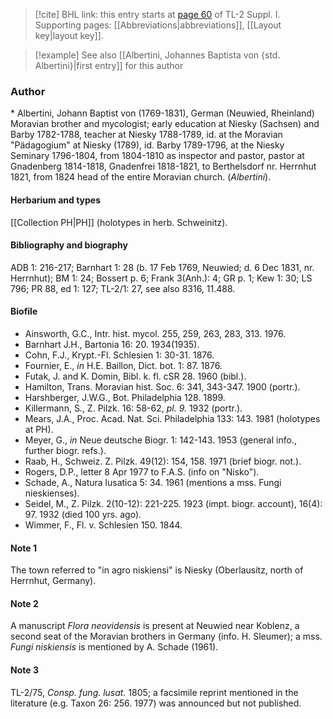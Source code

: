 > [!cite] BHL link: this entry starts at [page 60](https://www.biodiversitylibrary.org/item/103858#page/72/mode/1up) of TL-2 Suppl. I.
> Supporting pages: [[Abbreviations|abbreviations]], [[Layout key|layout key]].

> [!example] See also [[Albertini, Johannes Baptista von {std. Albertini}|first entry]] for this author

### Author

\* Albertini, Johann Baptist von (1769-1831), German (Neuwied, Rheinland) Moravian brother and mycologist; early education at Niesky (Sachsen) and Barby 1782-1788, teacher at Niesky 1788-1789, id. at the Moravian "Pädagogium" at Niesky (1789), id. Barby 1789-1796, at the Niesky Seminary 1796-1804, from 1804-1810 as inspector and pastor, pastor at Gnadenberg 1814-1818, Gnadenfrei 1818-1821, to Berthelsdorf nr. Herrnhut 1821, from 1824 head of the entire Moravian church. (*Albertini*).

#### Herbarium and types

[[Collection PH|PH]] (holotypes in herb. Schweinitz).

#### Bibliography and biography

ADB 1: 216-217; Barnhart 1: 28 (b. 17 Feb 1769, Neuwied; d. 6 Dec 1831, nr. Herrnhut); BM 1: 24; Bossert p. 6; Frank 3(Anh.): 4; GR p. 1; Kew 1: 30; LS 796; PR 88, ed 1: 127; TL-2/1: 27, see also 8316, 11.488.

#### Biofile

- Ainsworth, G.C., Intr. hist. mycol. 255, 259, 263, 283, 313. 1976.
- Barnhart J.H., Bartonia 16: 20. 1934(1935).
- Cohn, F.J., Krypt.-Fl. Schlesien 1: 30-31. 1876.
- Fournier, E., *in* H.E. Baillon, Dict. bot. 1: 87. 1876.
- Futak, J. and K. Domin, Bibl. k. fl. cSR 28. 1960 (bibl.).
- Hamilton, Trans. Moravian hist. Soc. 6: 341, 343-347. 1900 (portr.).
- Harshberger, J.W.G., Bot. Philadelphia 128. 1899.
- Killermann, S., Z. Pilzk. 16: 58-62, *pl. 9.* 1932 (portr.).
- Mears, J.A., Proc. Acad. Nat. Sci. Philadelphia 133: 143. 1981 (holotypes at PH).
- Meyer, G., *in* Neue deutsche Biogr. 1: 142-143. 1953 (general info., further biogr. refs.).
- Raab, H., Schweiz. Z. Pilzk. 49(12): 154, 158. 1971 (brief biogr. not.).
- Rogers, D.P., letter 8 Apr 1977 to F.A.S. (info on "Nisko").
- Schade, A., Natura lusatica 5: 34. 1961 (mentions a mss. Fungi nieskienses).
- Seidel, M., Z. Pilzk. 2(10-12): 221-225. 1923 (impt. biogr. account), 16(4): 97. 1932 (died 100 yrs. ago).
- Wimmer, F., Fl. v. Schlesien 150. 1844.

#### Note 1

The town referred to "in agro niskiensi" is Niesky (Oberlausitz, north of Herrnhut, Germany).

#### Note 2

A manuscript *Flora neovidensis* is present at Neuwied near Koblenz, a second seat of the Moravian brothers in Germany (info. H. Sleumer); a mss. *Fungi niskiensis* is mentioned by A. Schade (1961).

#### Note 3

TL-2/75, *Consp. fung. lusat.* 1805; a facsimile reprint mentioned in the literature (e.g. Taxon 26: 256. 1977) was announced but not published.


